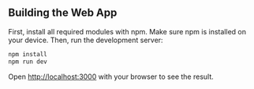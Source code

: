 ## Building the Web App

First, install all required modules with npm. Make sure npm is installed on your device. Then, run the development server:

```bash
npm install
npm run dev
```

Open [http://localhost:3000](http://localhost:3000) with your browser to see the result.
